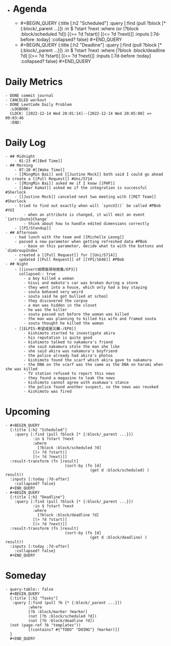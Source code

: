 - # Agenda
	- #+BEGIN_QUERY
	  {:title [:h2 "Scheduled"]
	    :query [:find (pull ?block [* {:block/_parent ...}])
	            :in $ ?start ?next
	            :where
	            (or
	              [?block :block/scheduled ?d])
	            [(>= ?d ?start)]
	            [(<= ?d ?next)]]
	  :inputs [:7d-before :today]
	    :collapsed? false}
	  #+END_QUERY
	- #+BEGIN_QUERY
	  {:title [:h2 "Deadline"]
	    :query [:find (pull ?block [* {:block/_parent ...}])
	            :in $ ?start ?next
	            :where
	              [?block :block/deadline ?d]
	            [(>= ?d ?start)]
	            [(<= ?d ?next)]]
	    :inputs [:7d-before :today]
	    :collapsed? false}
	  #+END_QUERY
# Daily Metrics
	- DONE commit journal
	- CANCELED workout
	- DONE LeetCode Daily Problem
	  :LOGBOOK:
	  CLOCK: [2022-12-14 Wed 20:01:14]--[2022-12-14 Wed 20:05:00] =>  00:03:46
	  :END:
# Daily Log
	- ## Midnight
		- 01:23 #[[Bed Time]]
	- ## Morning
		- 07:28 #[[Wake Time]]
		- [[MingMin Bai]] and [[Justine Mock]] both said I could go ahead to create a [[Pull Request]] #Uni/5714
		- [[MingMin Bai]] asked me if I know [[PHP]]
		- [[Amar Kamat]] asked me if the integration is successful #Sherlock
		- [[Justine Mock]] canceled next two meeting with [[MIT Team]] #Sherlock
		- tried to find out exactly when will `syncUI()` be called #PBob #YUI
			- when an attribute is changed, it will emit an event `{attribute}Change`
			- think about how to handle edited dimensions correctly
		- [[PI/Standup]]
	- ## Afternoon
		- had lunch with the team and [[Michelle Leong]]
		- passed a new parameter when getting refreshed data #PBob
			- base on this parameter, decide what to with the buttons and `dimGroupIndex`
		- created a [[Pull Request]] for [[Uni/5714]]
		- updated [[Pull Request]] of [[YPI/1646]] #PBob
	- ## Night
		- [[invert城塚翡翠倒敘集/EP3]]
		  collapsed:: true
			- a boy killed a woman
			- hisui and makoto's car was broken during a storm
			- they went into a house, which only had a boy staying
			- souta behaved very weird
			- souta said he got bullied at school
			- they discovered the corpse
			- a man was hidden in the closet
			- he was the killer
			- souta passed out before the woman was killed
			- the man was planning to killed his wife and framed souta
			- souta thought he killed the woman
		- [[ELPIS-希望或是災難-/EP8]]
			- kishimoto started to investigate akira
			- his reputation is quite good
			- kishimoto talked to nakamura's friend
			- she said nakamura stole the man she like
			- she said akira was nakamura's boyfriend
			- the police already had akira's photos
			- kishimoto found the scarf which akira gave to nakamura
			- the DNA on the scarf was the same as the DNA on harumi when she was killed
			- TV station refused to report this news
			- they found a magazine to leak the news
			- kishimoto cannot agree with asakawa's stance
			- the police found another suspect, so the news was revoked
			- kishimoto was fired
# Upcoming
	- #+BEGIN_QUERY
	  {:title [:h2 "Scheduled"]
	    :query [:find (pull ?block [* {:block/_parent ...}])
	            :in $ ?start ?next
	            :where
	              [?block :block/scheduled ?d]
	            [(> ?d ?start)]
	            [(< ?d ?next)]]
	  :result-transform (fn [result]
	                          (sort-by (fn [d]
	                                     (get d :block/scheduled) ) result))    
	  :inputs [:today :7d-after]
	    :collapsed? false}
	  #+END_QUERY
	- #+BEGIN_QUERY
	  {:title [:h2 "Deadline"]
	    :query [:find (pull ?block [* {:block/_parent ...}])
	            :in $ ?start ?next
	            :where
	              [?block :block/deadline ?d]
	            [(> ?d ?start)]
	            [(< ?d ?next)]]
	  :result-transform (fn [result]
	                          (sort-by (fn [d]
	                                     (get d :block/deadline) ) result))    
	  :inputs [:today :7d-after]
	    :collapsed? false}
	  #+END_QUERY
# Someday
	- query-table:: false
	  #+BEGIN_QUERY
	  {:title [:h2 "Tasks"]
	   :query [:find (pull ?b [* {:block/_parent ...}])
	          :where
	          [?b :block/marker ?marker]
	          (not [?b :block/scheduled ?d])
	          (not [?b :block/deadline ?d])
	  (not (page-ref ?b "templates"))
	          [(contains? #{"TODO" "DOING"} ?marker)]]
	  }
	  #+END_QUERY